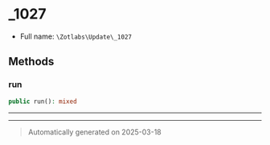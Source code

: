 
# _1027





* Full name: `\Zotlabs\Update\_1027`




## Methods


### run



```php
public run(): mixed
```












***


***
> Automatically generated on 2025-03-18
